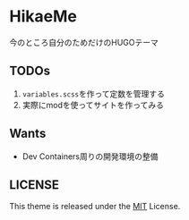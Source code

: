 # HikaeMe
今のところ自分のためだけのHUGOテーマ

## TODOs

1. `variables.scss`を作って定数を管理する
2. 実際にmodを使ってサイトを作ってみる

## Wants
- Dev Containers周りの開発環境の整備

## LICENSE

This theme is released under the [MIT](https://opensource.org/license/MIT) License.
